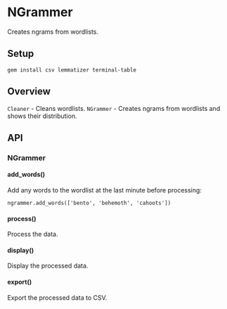 # NGrammer

Creates ngrams from wordlists.

## Setup

```
gem install csv lemmatizer terminal-table
```

## Overview

`Cleaner` - Cleans wordlists.
`NGrammer` - Creates ngrams from wordlists and shows their distribution.

## API

### NGrammer

#### add_words()

Add any words to the wordlist at the last minute before processing:
```
ngrammer.add_words(['bento', 'behemoth', 'cahoots'])
```

#### process()

Process the data.

#### display()

Display the processed data.

#### export()

Export the processed data to CSV.
